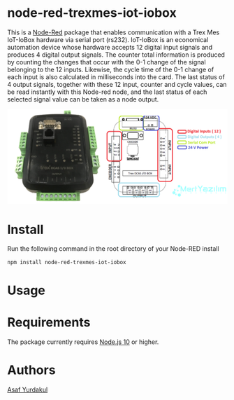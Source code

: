 # node-red-trexmes-iot-iobox

This is a [Node-Red][1] package that enables communication with a Trex Mes IoT-IoBox hardware via serial port (rs232).
IoT-IoBox is an economical automation device whose hardware accepts 12 digital input signals and produces 4 digital output signals.
The counter total information is produced by counting the changes that occur with the 0-1 change of the signal belonging to the 12 inputs. Likewise, the cycle time of the 0-1 change of each input is also calculated in milliseconds into the card.
The last status of 4 output signals, together with these 12 input, counter and cycle values, can be read instantly with this Node-red node, and the last status of each selected signal value can be taken as a node output.


![Iot-IoBox image](assets/iocard.png)

# Install

Run the following command in the root directory of your Node-RED install

    npm install node-red-trexmes-iot-iobox

# Usage

# Requirements

The package currently requires [Node.js 10][1] or higher.


# Authors

[Asaf Yurdakul][4]

[1]:http://nodered.org
[4]:https://github.com/asafyurdakul

